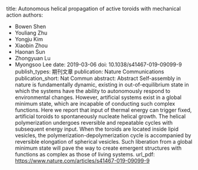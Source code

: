 title: Autonomous helical propagation of active toroids with mechanical action
authors:
- Bowen Shen
- Youliang Zhu
- Yongju Kim
- Xiaobin Zhou
- Haonan Sun
- Zhongyuan Lu
- Myongsoo Lee
date: 2019-03-06
doi: 10.1038/s41467-019-09099-9
publish_types: 期刊文章
publication: Nature Communications
publication_short: Nat Commun
abstract: Abstract             Self-assembly in nature is fundamentally dynamic, existing  in out-of-equilibrium state in which the systems have the ability to  autonomously respond to environmental changes. However, artificial  systems exist in a global minimum state, which are incapable of  conducting such complex functions. Here we report that input of thermal  energy can trigger fixed, artificial toroids to spontaneously nucleate  helical growth. The helical polymerization undergoes reversible and  repeatable cycles with subsequent energy input. When the toroids are  located inside lipid vesicles, the polymerization-depolymerization cycle  is accompanied by reversible elongation of spherical vesicles. Such  liberation from a global minimum state will pave the way to create  emergent structures with functions as complex as those of living  systems.
url_pdf: https://www.nature.com/articles/s41467-019-09099-9
